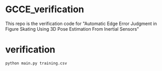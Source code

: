 # GCCE_verification
This repo is the verification code for "Automatic Edge Error Judgment in Figure Skating Using 3D Pose Estimation From Inertial Sensors"

# verification
`python main.py training.csv`
